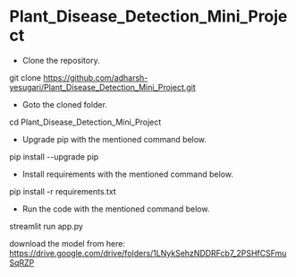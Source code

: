 # Plant_Disease_Detection_Mini_Project

- Clone the repository.

git clone https://github.com/adharsh-yesugari/Plant_Disease_Detection_Mini_Project.git

- Goto the cloned folder.

cd Plant_Disease_Detection_Mini_Project

- Upgrade pip with the mentioned command below.

pip install --upgrade pip

- Install requirements with the mentioned command below.


pip install -r requirements.txt

- Run the code with the mentioned command below.

streamlit run app.py

download the model from here: https://drive.google.com/drive/folders/1LNykSehzNDDRFcb7_2PSHfCSFmuSqRZP
